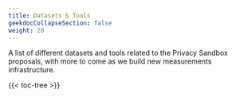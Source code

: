 ```yaml
---
title: Datasets & Tools
geekdocCollapseSection: false
weight: 20
---
```


A list of different datasets and tools related to the Privacy Sandbox proposals,
with more to come as we build new measurements infrastructure.

<!-- spellchecker-disable -->

{{< toc-tree >}}

<!-- spellchecker-enable -->
